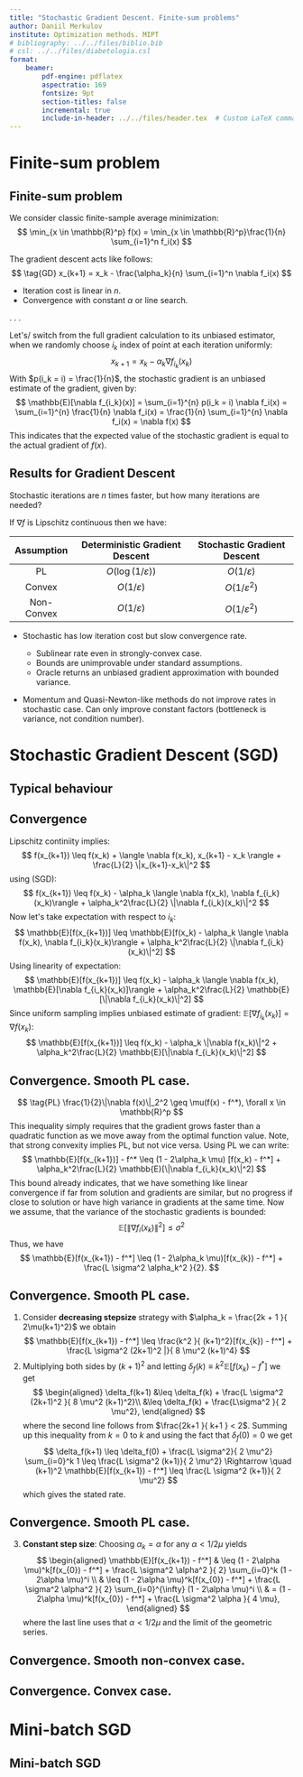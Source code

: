```yaml
---
title: "Stochastic Gradient Descent. Finite-sum problems"
author: Daniil Merkulov
institute: Optimization methods. MIPT
# bibliography: ../../files/biblio.bib
# csl: ../../files/diabetologia.csl
format: 
    beamer:
        pdf-engine: pdflatex
        aspectratio: 169
        fontsize: 9pt
        section-titles: false
        incremental: true
        include-in-header: ../../files/header.tex  # Custom LaTeX commands and preamble
---
```


# Finite-sum problem

## Finite-sum problem

We consider classic finite-sample average minimization:
$$
\min_{x \in \mathbb{R}^p} f(x) = \min_{x \in \mathbb{R}^p}\frac{1}{n} \sum_{i=1}^n f_i(x)
$$

The gradient descent acts like follows:
$$
\tag{GD}
x_{k+1} = x_k - \frac{\alpha_k}{n} \sum_{i=1}^n \nabla f_i(x)
$$

* Iteration cost is linear in $n$.
* Convergence with constant $\alpha$ or line search.

. . .

Let's/ switch from the full gradient calculation to its unbiased estimator, when we randomly choose $i_k$ index of point at each iteration uniformly:
$$
\tag{SGD}
x_{k+1} = x_k - \alpha_k  \nabla f_{i_k}(x_k)
$$
With $p(i_k = i) = \frac{1}{n}$, the stochastic gradient is an unbiased estimate of the gradient, given by:
$$
\mathbb{E}[\nabla f_{i_k}(x)] = \sum_{i=1}^{n} p(i_k = i) \nabla f_i(x) = \sum_{i=1}^{n} \frac{1}{n} \nabla f_i(x) = \frac{1}{n} \sum_{i=1}^{n} \nabla f_i(x) = \nabla f(x)
$$
This indicates that the expected value of the stochastic gradient is equal to the actual gradient of $f(x)$.


## Results for Gradient Descent

Stochastic iterations are $n$ times faster, but how many iterations are needed?

If $\nabla f$ is Lipschitz continuous then we have:

| Assumption   | Deterministic Gradient Descent | Stochastic Gradient Descent |
|:----------:|:--------------------------------:|:-----------------------------:|
| PL           | $O(\log(1/\varepsilon))$       | $O(1/\varepsilon)$          |
| Convex       | $O(1/\varepsilon)$             | $O(1/\varepsilon^2)$           |
| Non-Convex   | $O(1/\varepsilon)$             | $O(1/\varepsilon^2)$        |

* Stochastic has low iteration cost but slow convergence rate. 
  * Sublinear rate even in strongly-convex case.
  * Bounds are unimprovable under standard assumptions.
  * Oracle returns an unbiased gradient approximation with bounded variance.
    
* Momentum and Quasi-Newton-like methods do not improve rates in stochastic case. Can only improve constant factors (bottleneck is variance, not condition number).

# Stochastic Gradient Descent (SGD)

## Typical behaviour

## Convergence

Lipschitz continiity implies:
$$
f(x_{k+1}) \leq f(x_k) + \langle \nabla f(x_k), x_{k+1} - x_k \rangle + \frac{L}{2} \|x_{k+1}-x_k\|^2
$$ 
using $(\text{SGD})$:
$$
f(x_{k+1}) \leq f(x_k) - \alpha_k \langle \nabla f(x_k),  \nabla f_{i_k}(x_k)\rangle + \alpha_k^2\frac{L}{2} \|\nabla f_{i_k}(x_k)\|^2
$$
Now let's take expectation with respect to $i_k$:
$$
\mathbb{E}[f(x_{k+1})] \leq \mathbb{E}[f(x_k) - \alpha_k \langle \nabla f(x_k),  \nabla f_{i_k}(x_k)\rangle + \alpha_k^2\frac{L}{2} \|\nabla f_{i_k}(x_k)\|^2]
$$
Using linearity of expectation:
$$
\mathbb{E}[f(x_{k+1})] \leq f(x_k) - \alpha_k \langle \nabla f(x_k),  \mathbb{E}[\nabla f_{i_k}(x_k)]\rangle + \alpha_k^2\frac{L}{2} \mathbb{E}[\|\nabla f_{i_k}(x_k)\|^2]
$$
Since uniform sampling implies unbiased estimate of gradient: $\mathbb{E}[\nabla f_{i_k}(x_k)] = \nabla f(x_k)$:
$$
\mathbb{E}[f(x_{k+1})] \leq f(x_k) - \alpha_k \|\nabla f(x_k)\|^2 + \alpha_k^2\frac{L}{2} \mathbb{E}[\|\nabla f_{i_k}(x_k)\|^2]
$$

## Convergence. Smooth PL case.

$$
\tag{PL}
\frac{1}{2}\|\nabla f(x)\|_2^2 \geq \mu(f(x) - f^*), \forall x \in \mathbb{R}^p
$$
This inequality simply requires that the gradient grows faster than a quadratic function as we move away from the optimal function value. Note, that strong convexity implies $\text{PL}$, but not vice versa. Using $\text{PL}$ we can write:
$$
\mathbb{E}[f(x_{k+1})] - f^* \leq (1 - 2\alpha_k \mu) [f(x_k) - f^*] + \alpha_k^2\frac{L}{2} \mathbb{E}[\|\nabla f_{i_k}(x_k)\|^2]
$$
This bound already indicates, that we have something like linear convergence if far from solution and gradients are similar, but no progress if close to solution or have high variance in gradients at the same time.
Now we assume, that the variance of the stochastic gradients is bounded:
$$
\mathbb{E}[\|\nabla f_i(x_k)\|^2] \leq \sigma^2
$$
Thus, we have
$$
\mathbb{E}[f(x_{k+1}) - f^*] \leq (1 - 2\alpha_k \mu)[f(x_{k}) - f^*] + \frac{L \sigma^2 \alpha_k^2 }{2}.
$$

## Convergence. Smooth PL case.
1. Consider **decreasing stepsize** strategy with $\alpha_k = \frac{2k + 1 }{ 2\mu(k+1)^2}$ we obtain 
  $$
  \mathbb{E}[f(x_{k+1}) - f^*] \leq \frac{k^2 }{ (k+1)^2}[f(x_{k}) - f^*]  + \frac{L \sigma^2 (2k+1)^2  |}{ 8 \mu^2 (k+1)^4}
  $$
2. Multiplying both sides by $(k+1)^2$ and letting $\delta_f(k) \equiv k^2 \mathbb{E}[f(x_{k}) - f^*]$ we get
  $$
  \begin{aligned}
  \delta_f(k+1) &\leq \delta_f(k)  + \frac{L \sigma^2 (2k+1)^2 }{ 8 \mu^2 (k+1)^2}\\ 
  &\leq \delta_f(k)  + \frac{L\sigma^2 }{ 2 \mu^2},
  \end{aligned}
  $$
  where the second line follows from $\frac{2k+1 }{ k+1 } < 2$. Summing up this inequality from $k=0$ to $k$ and using the fact that $\delta_f(0) = 0$ we get 
  $$
  \delta_f(k+1) \leq \delta_f(0) + \frac{L \sigma^2}{ 2 \mu^2} \sum_{i=0}^k 1 \leq \frac{L \sigma^2 (k+1)}{ 2 \mu^2}
  \Rightarrow \quad  (k+1)^2 \mathbb{E}[f(x_{k+1}) - f^*] \leq \frac{L \sigma^2 (k+1)}{ 2 \mu^2}
  $$
  which gives the stated rate. 

## Convergence. Smooth PL case.
3. **Constant step size**: Choosing $\alpha_k = \alpha$ for any $\alpha < 1/2\mu$ yields
  $$
  \begin{aligned}
  \mathbb{E}[f(x_{k+1}) - f^*] 
  & \leq  (1 - 2\alpha \mu)^k[f(x_{0}) - f^*] + \frac{L \sigma^2 \alpha^2 }{ 2} \sum_{i=0}^k  (1 - 2\alpha \mu)^i \\
  & \leq  (1 - 2\alpha \mu)^k[f(x_{0}) - f^*] + \frac{L \sigma^2 \alpha^2 }{ 2} \sum_{i=0}^{\infty}  (1 - 2\alpha \mu)^i \\
  & = (1 - 2\alpha \mu)^k[f(x_{0}) - f^*]  + \frac{L \sigma^2 \alpha }{ 4 \mu},
  \end{aligned}
  $$
  where the last line uses that $\alpha < 1/2\mu$ and the limit of the geometric series.

## Convergence. Smooth non-convex case.

## Convergence. Convex case.

# Mini-batch SGD

## Mini-batch SGD